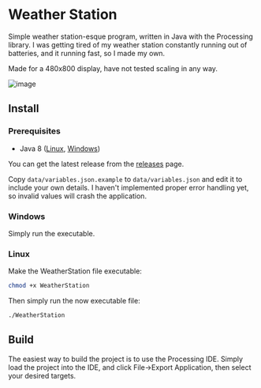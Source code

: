 # Weather Station

Simple weather station-esque program, written in Java with the Processing library. I was getting tired of my weather station constantly running out of batteries, and it running fast, so I made my own.

Made for a 480x800 display, have not tested scaling in any way.

![image](https://user-images.githubusercontent.com/33285224/116291659-22c16f00-a795-11eb-82cc-2dc878850016.png)

## Install

### Prerequisites

- Java 8 ([Linux](https://openjdk.java.net/), [Windows](https://adoptopenjdk.net/?variant=openjdk8&jvmVariant=openj9))

You can get the latest release from the [releases](https://github.com/Ghoelian/WeatherStation/releases) page.

Copy ``data/variables.json.example`` to ``data/variables.json`` and edit it to include your own details. I haven't implemented proper error handling yet, so invalid values will crash the application.

### Windows

Simply run the executable.

### Linux

Make the WeatherStation file executable:

```sh
chmod +x WeatherStation
```

Then simply run the now executable file:

```sh
./WeatherStation
```

## Build

The easiest way to build the project is to use the Processing IDE. Simply load the project into the IDE, and click File->Export Application, then select your desired targets.
